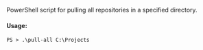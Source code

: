 PowerShell script for pulling all repositories in a specified directory.

#### Usage:

`PS > .\pull-all C:\Projects`
